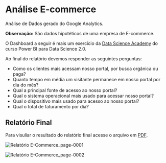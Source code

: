 # Análise E-commerce

Análise de Dados gerado do Google Analytics. 

**Observação:** São dados hipotéticos de uma empresa de E-commerce.

O Dashboard a seguir é mais um exercício da [Data Science Academy](https://www.datascienceacademy.com.br) do 
curso Power BI para Data Science 2.0.

Ao final do relatório devemos responder as seguintes perguntas:

* Como os clientes mais acessam nosso portal, por busca orgânica ou paga?
* Quanto tempo em média um visitante permanece em nosso portal por dia do mês?
* Qual a principal fonte de acesso ao nosso portal?
* Qual o sistema operacional mais usado para acessar nosso portal?
* Qual o dispositivo mais usado para acesso ao nosso portal?
* Qual o total de faturamento por dia?


## Relatório Final

Para visuliar o resultado do relatório final acesse o arquivo em [PDF](https://github.com/maisonhenrique/dashboard-powerbi/blob/0450026bcbf815490c31d591a149578af8f19c98/Projeto-ECommerce/Relat%C3%B3rio%20E-Commerce.pdf).

![Relatório E-Commerce_page-0001](https://user-images.githubusercontent.com/99361817/168710128-6ddc21db-e5cf-4093-a57e-92e781fe5e5a.jpg)

![Relatório E-Commerce_page-0002](https://user-images.githubusercontent.com/99361817/168710141-d20b2f62-4a03-4c34-9bb3-90dc72a2ccba.jpg)
